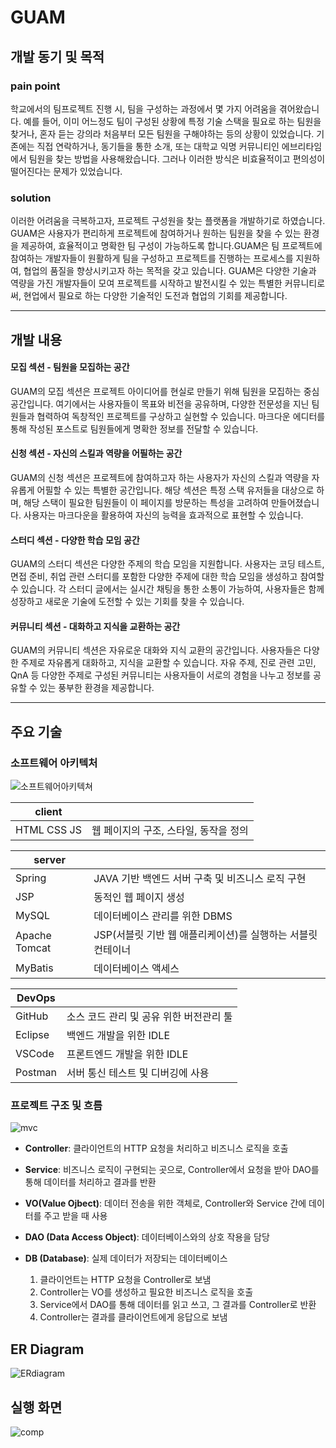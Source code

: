 # GUAM

## 개발 동기 및 목적

### pain point

학교에서의 팀프로젝트 진행 시, 팀을 구성하는 과정에서 몇 가지 어려움을 겪어왔습니다. 예를 들어, 이미 어느정도 팀이 구성된 상황에 특정 기술 스택을 필요로 하는 팀원을 찾거나, 혼자 듣는 강의라 처음부터 모든 팀원을 구해야하는 등의 상황이 있었습니다. 기존에는 직접 연락하거나, 동기들을 통한 소개, 또는 대학교 익명 커뮤니티인 에브리타임에서 팀원을 찾는 방법을 사용해왔습니다. 그러나 이러한 방식은 비효율적이고 편의성이 떨어진다는 문제가 있었습니다.

### solution

이러한 어려움을 극복하고자, 프로젝트 구성원을 찾는 플랫폼을 개발하기로 하였습니다. GUAM은 사용자가 편리하게 프로젝트에 참여하거나 원하는 팀원을 찾을 수 있는 환경을 제공하여, 효율적이고 명확한 팀 구성이 가능하도록 합니다.GUAM은 팀 프로젝트에 참여하는 개발자들이 원활하게 팀을 구성하고 프로젝트를 진행하는 프로세스를 지원하여, 협업의 품질을 향상시키고자 하는 목적을 갖고 있습니다. GUAM은 다양한 기술과 역량을 가진 개발자들이 모여 프로젝트를 시작하고 발전시킬 수 있는 특별한 커뮤니티로써, 현업에서 필요로 하는 다양한 기술적인 도전과 협업의 기회를 제공합니다.

---

## 개발 내용

#### 모집 섹션 - 팀원을 모집하는 공간

GUAM의 모집 섹션은 프로젝트 아이디어를 현실로 만들기 위해 팀원을 모집하는 중심 공간입니다. 여기에서는 사용자들이 목표와 비전을 공유하며, 다양한 전문성을 지닌 팀원들과 협력하여 독창적인 프로젝트를 구상하고 실현할 수 있습니다. 마크다운 에디터를 통해 작성된 포스트로 팀원들에게 명확한 정보를 전달할 수 있습니다. 

#### 신청 섹션 - 자신의 스킬과 역량을 어필하는 공간

GUAM의 신청 섹션은 프로젝트에 참여하고자 하는 사용자가 자신의 스킬과 역량을 자유롭게 어필할 수 있는 특별한 공간입니다. 해당 섹션은 특정 스택 유저들을 대상으로 하며, 해당 스택이 필요한 팀원들이 이 페이지를 방문하는 특성을 고려하여 만들어졌습니다. 사용자는 마크다운을 활용하여 자신의 능력을 효과적으로 표현할 수 있습니다.

#### 스터디 섹션 - 다양한 학습 모임 공간

GUAM의 스터디 섹션은 다양한 주제의 학습 모임을 지원합니다. 사용자는 코딩 테스트, 면접 준비, 취업 관련 스터디를 포함한 다양한 주제에 대한 학습 모임을 생성하고 참여할 수 있습니다. 각 스터디 글에서는 실시간 채팅을 통한 소통이 가능하여, 사용자들은 함께 성장하고 새로운 기술에 도전할 수 있는 기회를 찾을 수 있습니다.

#### 커뮤니티 섹션 - 대화하고 지식을 교환하는 공간

GUAM의 커뮤니티 섹션은 자유로운 대화와 지식 교환의 공간입니다. 사용자들은 다양한 주제로 자유롭게 대화하고, 지식을 교환할 수 있습니다. 자유 주제, 진로 관련 고민, QnA 등 다양한 주제로 구성된 커뮤니티는 사용자들이 서로의 경험을 나누고 정보를 공유할 수 있는 풍부한 환경을 제공합니다. 

---

## 주요 기술
### 소프트웨어 아키텍처
![소프트웨어아키텍쳐](https://github.com/hansojin/guamSpring/assets/112622663/66eb554d-4c12-4015-bd57-e43a61a360e1)

|client||
|------|---|
|HTML CSS JS|웹 페이지의 구조, 스타일, 동작을 정의|

|server||
|------|---|
|Spring|JAVA 기반 백엔드 서버 구축 및 비즈니스 로직 구현|
|JSP|동적인 웹 페이지 생성|
|MySQL|데이터베이스 관리를 위한 DBMS|
|Apache Tomcat|JSP(서블릿 기반 웹 애플리케이션)를 실행하는 서블릿 컨테이너|
|MyBatis|데이터베이스 액세스|

|DevOps||
|------|---|
|GitHub|소스 코드 관리 및 공유 위한 버전관리 툴|
|Eclipse|백엔드 개발을 위한 IDLE|
|VSCode|프론트엔드 개발을 위한 IDLE|
|Postman|서버 통신 테스트 및 디버깅에 사용|

### 프로젝트 구조 및 흐름
![mvc](https://github.com/hansojin/guamSpring/assets/112622663/a4529592-5263-4c21-a279-a595fba0c166)

- **Controller**: 클라이언트의 HTTP 요청을 처리하고 비즈니스 로직을 호출
- **Service**: 비즈니스 로직이 구현되는 곳으로, Controller에서 요청을 받아 DAO를 통해 데이터를 처리하고 결과를 반환
- **VO(Value Ojbect)**: 데이터 전송을 위한 객체로, Controller와 Service 간에 데이터를 주고 받을 때 사용
- **DAO (Data Access Object)**: 데이터베이스와의 상호 작용을 담당
- **DB (Database)**: 실제 데이터가 저장되는 데이터베이스

    1. 클라이언트는 HTTP 요청을 Controller로 보냄
    2. Controller는 VO를 생성하고 필요한 비즈니스 로직을 호출
    3. Service에서 DAO를 통해 데이터를 읽고 쓰고, 그 결과를 Controller로 반환
    4. Controller는 결과를 클라이언트에게 응답으로 보냄


## ER Diagram

![ERdiagram](https://github.com/hansojin/guamSpring/assets/112622663/869083fc-b026-48d8-b621-8d9f0885bc08)

## 실행 화면

![comp](https://github.com/hansojin/guamSpring/assets/112622663/268eac7d-474b-45ff-8f94-f0c1baf26034)




